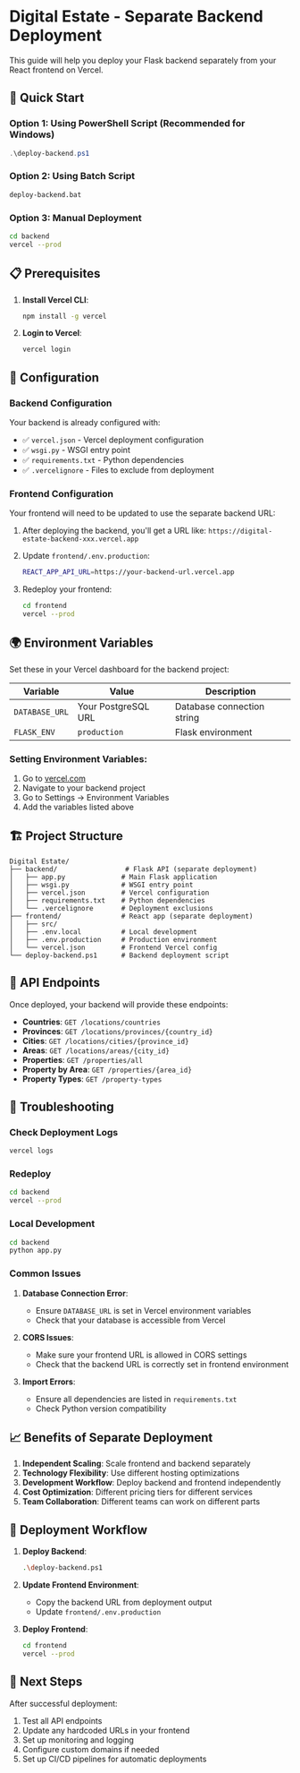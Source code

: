 # Digital Estate - Separate Backend Deployment

This guide will help you deploy your Flask backend separately from your React frontend on Vercel.

## 🚀 Quick Start

### Option 1: Using PowerShell Script (Recommended for Windows)
```powershell
.\deploy-backend.ps1
```

### Option 2: Using Batch Script
```cmd
deploy-backend.bat
```

### Option 3: Manual Deployment
```bash
cd backend
vercel --prod
```

## 📋 Prerequisites

1. **Install Vercel CLI**:
   ```bash
   npm install -g vercel
   ```

2. **Login to Vercel**:
   ```bash
   vercel login
   ```

## 🔧 Configuration

### Backend Configuration
Your backend is already configured with:
- ✅ `vercel.json` - Vercel deployment configuration
- ✅ `wsgi.py` - WSGI entry point
- ✅ `requirements.txt` - Python dependencies
- ✅ `.vercelignore` - Files to exclude from deployment

### Frontend Configuration
Your frontend will need to be updated to use the separate backend URL:

1. After deploying the backend, you'll get a URL like: `https://digital-estate-backend-xxx.vercel.app`

2. Update `frontend/.env.production`:
   ```bash
   REACT_APP_API_URL=https://your-backend-url.vercel.app
   ```

3. Redeploy your frontend:
   ```bash
   cd frontend
   vercel --prod
   ```

## 🌍 Environment Variables

Set these in your Vercel dashboard for the backend project:

| Variable | Value | Description |
|----------|-------|-------------|
| `DATABASE_URL` | Your PostgreSQL URL | Database connection string |
| `FLASK_ENV` | `production` | Flask environment |

### Setting Environment Variables:
1. Go to [vercel.com](https://vercel.com)
2. Navigate to your backend project
3. Go to Settings → Environment Variables
4. Add the variables listed above

## 🏗️ Project Structure

```
Digital Estate/
├── backend/                 # Flask API (separate deployment)
│   ├── app.py              # Main Flask application
│   ├── wsgi.py             # WSGI entry point
│   ├── vercel.json         # Vercel configuration
│   ├── requirements.txt    # Python dependencies
│   └── .vercelignore       # Deployment exclusions
├── frontend/               # React app (separate deployment)
│   ├── src/
│   ├── .env.local          # Local development
│   ├── .env.production     # Production environment
│   └── vercel.json         # Frontend Vercel config
└── deploy-backend.ps1      # Backend deployment script
```

## 🔗 API Endpoints

Once deployed, your backend will provide these endpoints:

- **Countries**: `GET /locations/countries`
- **Provinces**: `GET /locations/provinces/{country_id}`
- **Cities**: `GET /locations/cities/{province_id}`
- **Areas**: `GET /locations/areas/{city_id}`
- **Properties**: `GET /properties/all`
- **Property by Area**: `GET /properties/{area_id}`
- **Property Types**: `GET /property-types`

## 🐛 Troubleshooting

### Check Deployment Logs
```bash
vercel logs
```

### Redeploy
```bash
cd backend
vercel --prod
```

### Local Development
```bash
cd backend
python app.py
```

### Common Issues

1. **Database Connection Error**:
   - Ensure `DATABASE_URL` is set in Vercel environment variables
   - Check that your database is accessible from Vercel

2. **CORS Issues**:
   - Make sure your frontend URL is allowed in CORS settings
   - Check that the backend URL is correctly set in frontend environment

3. **Import Errors**:
   - Ensure all dependencies are listed in `requirements.txt`
   - Check Python version compatibility

## 📈 Benefits of Separate Deployment

1. **Independent Scaling**: Scale frontend and backend separately
2. **Technology Flexibility**: Use different hosting optimizations
3. **Development Workflow**: Deploy backend and frontend independently
4. **Cost Optimization**: Different pricing tiers for different services
5. **Team Collaboration**: Different teams can work on different parts

## 🔄 Deployment Workflow

1. **Deploy Backend**:
   ```bash
   .\deploy-backend.ps1
   ```

2. **Update Frontend Environment**:
   - Copy the backend URL from deployment output
   - Update `frontend/.env.production`

3. **Deploy Frontend**:
   ```bash
   cd frontend
   vercel --prod
   ```

## 🎯 Next Steps

After successful deployment:

1. Test all API endpoints
2. Update any hardcoded URLs in your frontend
3. Set up monitoring and logging
4. Configure custom domains if needed
5. Set up CI/CD pipelines for automatic deployments

